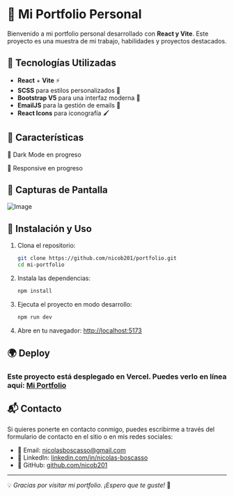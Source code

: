 # 🎨 Mi Portfolio Personal

Bienvenido a mi portfolio personal desarrollado con **React y Vite**. Este proyecto es una muestra de mi trabajo, habilidades y proyectos destacados.

## 🚀 Tecnologías Utilizadas

- **React** + **Vite** ⚡
- **SCSS** para estilos personalizados 🎨
- **Bootstrap V5** para una interfaz moderna 📐
- **EmailJS** para la gestión de emails 📧
- **React Icons** para iconografía 🖌️

## 📌 Características

🚧 Dark Mode en progreso

🚧 Responsive en progreso

## 📸 Capturas de Pantalla

![Image](https://github.com/user-attachments/assets/3f6ac2ae-0695-4c8a-bc07-6cd1d428682c)

## 🔧 Instalación y Uso

1. Clona el repositorio:
   ```bash
   git clone https://github.com/nicob201/portfolio.git
   cd mi-portfolio
   ```

2. Instala las dependencias:
   ```bash
   npm install
   ```

3. Ejecuta el proyecto en modo desarrollo:
   ```bash
   npm run dev
   ```

4. Abre en tu navegador: [http://localhost:5173](http://localhost:5173)

## 🌍 Deploy

### Este proyecto está desplegado en **Vercel**. Puedes verlo en línea aquí: [Mi Portfolio](https://miportfolio.vercel.app/)

## 📬 Contacto

Si quieres ponerte en contacto conmigo, puedes escribirme a través del formulario de contacto en el sitio o en mis redes sociales:

- 📧 Email: [nicolasboscasso@gmail.com](mailto:nicolasboscasso@gmail.com)
- 💼 LinkedIn: [linkedin.com/in/nicolas-boscasso](https://www.linkedin.com/in/nicolas-boscasso/)
- 🐙 GitHub: [github.com/nicob201](https://github.com/nicob201)

---

💡 *Gracias por visitar mi portfolio. ¡Espero que te guste!* 🚀

